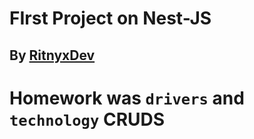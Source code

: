# FIrst Project on Nest-JS

## By [RitnyxDev](https://github.com/ritnyxdev)

# Homework was `drivers` and `technology` CRUDS
